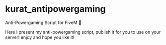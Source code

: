# kurat_antipowergaming
Anti-Powergaming Script for FiveM 🐌

Here I present my anti-powergaming script, publish it for you to use on your server! enjoy and hope you like it!
